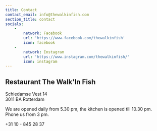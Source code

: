 ```yaml
---
title: Contact
contact_email: info@thewalkinfish.com
section_title: contact
socials:
    -
        network: Facebook
        url: 'https://www.facebook.com/thewalkinfish'
        icon: facebook
    -
        network: Instagram
        url: 'https://www.instagram.com/thewalkinfish/'
        icon: instagram
---
```


## Restaurant The Walk'In Fish

Schiedamse Vest 14<br />
3011 BA Rotterdam<br />

We are opened daily from 5.30 pm, the kitchen is opened till 10.30 pm. Phone us from 3 pm.<br />

+31 10 - 845 28 37<br />
